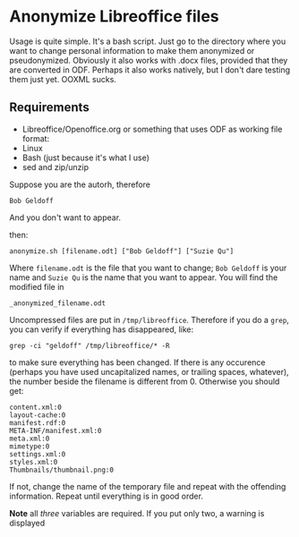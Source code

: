 # Anonymize Libreoffice files

Usage is quite simple. It's a bash script. Just go to the directory where you want to change personal information to make them anonymized or pseudonymized. Obviously it also works with .docx files, provided that they are converted in ODF. Perhaps it also works natively, but I don't dare testing them just yet. OOXML sucks.

## Requirements

- Libreoffice/Openoffice.org or something that uses ODF as working file format:
- Linux 
- Bash (just because it's what I use)
- sed and zip/unzip

Suppose you are the autorh, therefore

	Bob Geldoff

And you don't want to appear.

then:

	anonymize.sh [filename.odt] ["Bob Geldoff"] ["Suzie Qu"]

Where `filename.odt` is the file that you want to change; `Bob Geldoff` is your name and `Suzie Qu` is the name that you want to appear. You will find the modified file in 

	_anonymized_filename.odt

Uncompressed files are put in `/tmp/libreoffice`.  Therefore if you do a `grep`, you can verify if everything has disappeared, like:

	grep -ci "geldoff" /tmp/libreoffice/* -R

to make sure everything has been changed. If there is any occurence (perhaps you have used uncapitalized names, or trailing spaces, whatever), the number beside the filename is different from 0. Otherwise you should get:

	content.xml:0
	layout-cache:0
	manifest.rdf:0
	META-INF/manifest.xml:0
	meta.xml:0
	mimetype:0
	settings.xml:0
	styles.xml:0
	Thumbnails/thumbnail.png:0

If not, change the name of the temporary file and repeat with the offending information. Repeat until everything is in good order.

**Note** all *three* variables are required. If you put only two, a warning is displayed 

